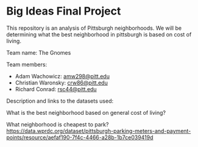 # Big Ideas Final Project
This repository is an analysis of Pittsburgh neighborhoods. We will be determining what the best neighborhood in pittsburgh is based on cost of living. 

Team name: The Gnomes

Team members:

* Adam Wachowicz: amw298@pitt.edu
* Christian Waronsky: crw86@pitt.edu
* Richard Conrad: rsc44@pitt.edu

Description and links to the datasets used:

What is the best neighborhood based on general cost of living?

What neighborhood is cheapest to park?
https://data.wprdc.org/dataset/pittsburgh-parking-meters-and-payment-points/resource/aefaf190-7f4c-4466-a28b-1b7ce039419d

